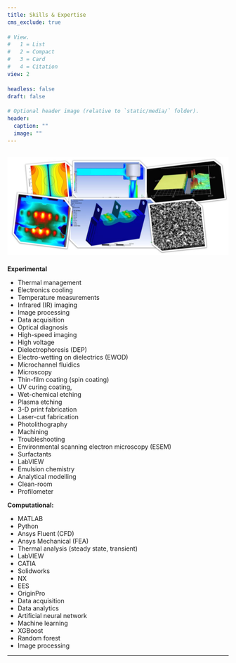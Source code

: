 ```yaml
---
title: Skills & Expertise
cms_exclude: true

# View.
#   1 = List
#   2 = Compact
#   3 = Card
#   4 = Citation
view: 2

headless: false
draft: false

# Optional header image (relative to `static/media/` folder).
header:
  caption: ""
  image: ""
---
```

![screen reader text](skills.jpg)
---
**Experimental**
* Thermal management
* Electronics cooling
* Temperature measurements
* Infrared (IR) imaging
* Image processing
* Data acquisition
* Optical diagnosis 
* High-speed imaging
* High voltage 
* Dielectrophoresis (DEP)
* Electro-wetting on dielectrics (EWOD)
* Microchannel fluidics
* Microscopy
* Thin-film coating (spin coating)
* UV curing coating, 
* Wet-chemical etching
* Plasma etching
* 3-D print fabrication
* Laser-cut fabrication
* Photolithography 
* Machining
* Troubleshooting
* Environmental scanning electron microscopy (ESEM)
* Surfactants
* LabVIEW
* Emulsion chemistry
* Analytical modelling
* Clean-room
* Profilometer

**Computational:**
* MATLAB
* Python
* Ansys Fluent (CFD)
* Ansys Mechanical (FEA)
* Thermal analysis (steady state, transient)  
* LabVIEW
* CATIA
* Solidworks
* NX
* EES
* OriginPro
* Data acquisition
* Data analytics
* Artificial neural network
* Machine learning
* XGBoost
* Random forest
* Image processing 
---
